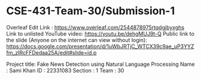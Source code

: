 # CSE-431-Team-30/Submission-1 
Overleaf Edit Link : https://www.overleaf.com/2544878975rtqdgjbyxghs
Link to unlisted YouTube video:
https://youtu.be/dehgMUJ9t-Q
Public link to the slide (Anyone on the internet can view without login):
https://docs.google.com/presentation/d/1uWbJRTjC_WTCX39c9ae_uP3YYZfm_zIRcFFDedaa25A/edit#slide=id.p

Project title:
Fake News Detection using Natural Language Processing
Name : Sami Khan
ID : 22331083
Section : 1
Team : 30 
